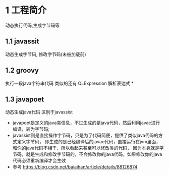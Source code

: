 # 1 工程简介
动态执行代码,生成字节码等

## 1.1 javassit
动态生成字节码,
修改字节码(未被加载前)

## 1.2 groovy
执行一段java字符串代码
类似的还有 QLExpression 解析表达式
* 

## 1.3 javapoet
动态生成java代码
区别于javassist
* javapoet是定义的java类信息，不过生成的是java代码，然后利用javac进行编译，转为字节码;
* javassist则是直接操作字节码，只是为了代码简便，提供了类似java代码的方式定义字节码，
  即生成的是已经编译后的javac代码，直接运行在jvm里面，和你的java代码不相干，所以看起来甚至可以修改类的代码，
  因为本身就是字节码，就是生成和修改字节码的，不会修改你的java代码，如果修改你的java代码必须重新编译才会生效
* 参考 https://blog.csdn.net/baiaihan/article/details/88126874



